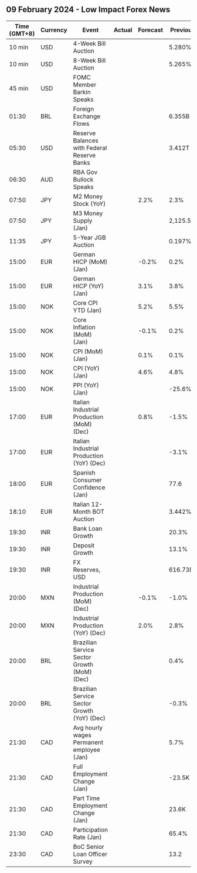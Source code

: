 ## 09 February 2024 - Low Impact Forex News

| Time (GMT+8) | Currency | Event | Actual | Forecast | Previous |
|------|----------|-------|--------|----------|----------|
| 10 min | USD | 4-Week Bill Auction |  |  | 5.280% |
| 10 min | USD | 8-Week Bill Auction |  |  | 5.265% |
| 45 min | USD | FOMC Member Barkin Speaks |  |  |  |
| 01:30 | BRL | Foreign Exchange Flows |  |  | 6.355B |
| 05:30 | USD | Reserve Balances with Federal Reserve Banks |  |  | 3.412T |
| 06:30 | AUD | RBA Gov Bullock Speaks |  |  |  |
| 07:50 | JPY | M2 Money Stock (YoY) |  | 2.2% | 2.3% |
| 07:50 | JPY | M3 Money Supply (Jan) |  |  | 2,125.5% |
| 11:35 | JPY | 5-Year JGB Auction |  |  | 0.197% |
| 15:00 | EUR | German HICP (MoM) (Jan) |  | -0.2% | 0.2% |
| 15:00 | EUR | German HICP (YoY) (Jan) |  | 3.1% | 3.8% |
| 15:00 | NOK | Core CPI YTD (Jan) |  | 5.2% | 5.5% |
| 15:00 | NOK | Core Inflation (MoM) (Jan) |  | -0.1% | 0.2% |
| 15:00 | NOK | CPI (MoM) (Jan) |  | 0.1% | 0.1% |
| 15:00 | NOK | CPI (YoY) (Jan) |  | 4.6% | 4.8% |
| 15:00 | NOK | PPI (YoY) (Jan) |  |  | -25.6% |
| 17:00 | EUR | Italian Industrial Production (MoM) (Dec) |  | 0.8% | -1.5% |
| 17:00 | EUR | Italian Industrial Production (YoY) (Dec) |  |  | -3.1% |
| 18:00 | EUR | Spanish Consumer Confidence (Jan) |  |  | 77.6 |
| 18:10 | EUR | Italian 12-Month BOT Auction |  |  | 3.442% |
| 19:30 | INR | Bank Loan Growth |  |  | 20.3% |
| 19:30 | INR | Deposit Growth |  |  | 13.1% |
| 19:30 | INR | FX Reserves, USD |  |  | 616.73B |
| 20:00 | MXN | Industrial Production (MoM) (Dec) |  | -0.1% | -1.0% |
| 20:00 | MXN | Industrial Production (YoY) (Dec) |  | 2.0% | 2.8% |
| 20:00 | BRL | Brazilian Service Sector Growth (MoM) (Dec) |  |  | 0.4% |
| 20:00 | BRL | Brazilian Service Sector Growth (YoY) (Dec) |  |  | -0.3% |
| 21:30 | CAD | Avg hourly wages Permanent employee (Jan) |  |  | 5.7% |
| 21:30 | CAD | Full Employment Change (Jan) |  |  | -23.5K |
| 21:30 | CAD | Part Time Employment Change (Jan) |  |  | 23.6K |
| 21:30 | CAD | Participation Rate (Jan) |  |  | 65.4% |
| 23:30 | CAD | BoC Senior Loan Officer Survey |  |  | 13.2 |
